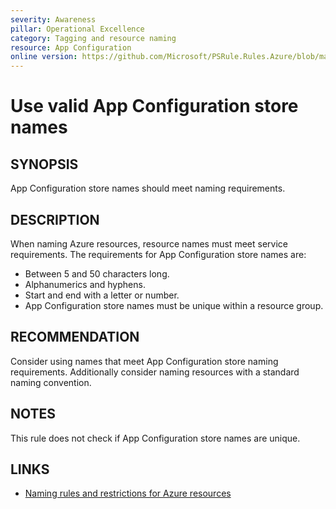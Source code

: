 ```yaml
---
severity: Awareness
pillar: Operational Excellence
category: Tagging and resource naming
resource: App Configuration
online version: https://github.com/Microsoft/PSRule.Rules.Azure/blob/main/docs/rules/en/Azure.AppConfig.Name.md
---
```


# Use valid App Configuration store names

## SYNOPSIS

App Configuration store names should meet naming requirements.

## DESCRIPTION

When naming Azure resources, resource names must meet service requirements.
The requirements for App Configuration store names are:

- Between 5 and 50 characters long.
- Alphanumerics and hyphens.
- Start and end with a letter or number.
- App Configuration store names must be unique within a resource group.

## RECOMMENDATION

Consider using names that meet App Configuration store naming requirements.
Additionally consider naming resources with a standard naming convention.

## NOTES

This rule does not check if App Configuration store names are unique.

## LINKS

- [Naming rules and restrictions for Azure resources](https://docs.microsoft.com/azure/azure-resource-manager/management/resource-name-rules#microsoftappconfiguration)
